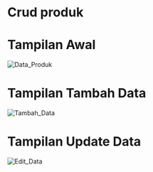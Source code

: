 # Crud produk



# Tampilan Awal
![Data_Produk](https://user-images.githubusercontent.com/40691793/85663767-adec5700-b6e3-11ea-9a2e-551f19071332.png)




# Tampilan Tambah Data
![Tambah_Data](https://user-images.githubusercontent.com/40691793/85663952-e4c26d00-b6e3-11ea-9b3e-32c9c553e8a0.png)


# Tampilan Update Data
![Edit_Data](https://user-images.githubusercontent.com/40691793/85664054-002d7800-b6e4-11ea-81ee-72cdaeb7d6fd.png)

